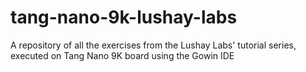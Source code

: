 # tang-nano-9k-lushay-labs
A repository of all the exercises from the Lushay Labs' tutorial series, executed on Tang Nano 9K board using the Gowin IDE
